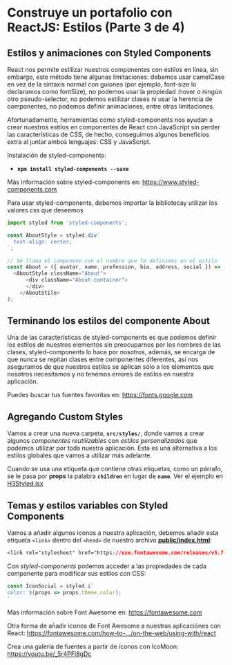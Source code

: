 # Construye un portafolio con ReactJS: **Estilos** (Parte 3 de 4)

## Estilos y animaciones con **Styled Components**

React nos permite estilizar nuestros componentes con estilos en línea, sin embargo, este método tiene algunas limitaciones: debemos usar camelCase en vez de la sintaxis normal con guiones (por ejemplo, font-size lo declaramos como fontSize), no podemos usar la propiedad :hover o ningún otro pseudo-selector, no podemos estilizar clases ni usar la herencia de componentes, no podemos definir animaciones, entre otras limitaciones.

Afortunadamente, herramientas como styled-components nos ayudan a crear nuestros estilos en componentes de React con JavaScript sin perder las características de CSS, de hecho, conseguimos algunos beneficios extra al juntar ambos lenguajes: CSS y JavaScript.

Instalación de styled-components: 

- **`npm install styled-components --save`**

Más información sobre styled-components en: https://www.styled-components.com

Para usar styled-components, debemos importar la bibliotecay utilizar los valores css que deseemos

```js
import styled from 'styled-components';

const AboutStyle = styled.div`
  text-align: center;
`;

// Se llama el componene con el nombre que le definimos en el estilo
const About = ({ avatar, name, profession, bio, address, social }) => (
  <AboutStyle className="About">
      <div className="About-container">
      </div>
    </AboutStile>
);
```


## Terminando los estilos del componente About

Una de las características de styled-components es que podemos definir los estilos de nuestros elementos sin preocuparnos por los nombres de las clases, styled-components lo hace por nosotros, además, se encarga de que nunca se repitan clases entre componentes diferentes, así nos aseguramos de que nuestros estilos se aplican sólo a los elementos que nosotros necesitamos y no tenemos errores de estilos en nuestra aplicación.

Puedes buscar tus fuentes favoritas en: https://fonts.google.com


## Agregando Custom Styles

Vamos a crear una nueva carpeta, **`src/styles/`**, donde vamos a crear algunos _componentes reutilizables_ con _estilos personalizados_ que podemos utilizar por toda nuestra aplicación. Esta es una alternativa a los estilos globales que vamos a utilizar más adelante.

Cuando se usa una etiqueta que contiene otras etiquetas, como un párrafo, se le pasa por **props** la palabra **`children`** en lugar de **`name`**. Ver el ejemplo en [H3Styled.jsx](../src/styled/H3Styled.jsx)


## Temas y estilos variables con Styled Components

Vamos a añadir algunos iconos a nuestra aplicación, debemos añadir esta etiqueta `<link>` dentro del `<head>` de nuestro archivo [**public/index.html**](../public/index.html):

```css
<link rel="stylesheet" href="https://use.fontawesome.com/releases/v5.7.2/css/all.css" integrity="sha384-fnmOCqbTlWIlj8LyTjo7mOUStjsKC4pOpQbqyi7RrhN7udi9RwhKkMHpvLbHG9Sr" crossorigin="anonymous">
```

Con _styled-components_ podemos acceder a las propiedades de cada componente para modificar sus estilos con CSS:

```js
const IconSocial = styled.i`
color: ${props => props.theme.color};
`
```

Más información sobre Font Awesome en: https://fontawesome.com

Otra forma de añadir iconos de Font Awesome a nuestras aplicaciónes con React: https://fontawesome.com/how-to-…/on-the-web/using-with/react

Crea una galería de fuentes a partir de iconos con IcoMoon: https://youtu.be/_5r4PFi8gDc



